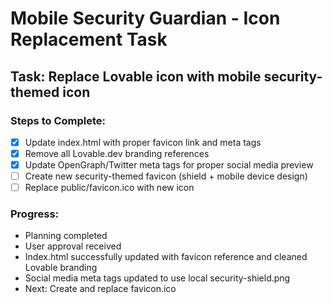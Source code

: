 # Mobile Security Guardian - Icon Replacement Task

## Task: Replace Lovable icon with mobile security-themed icon

### Steps to Complete:
- [x] Update index.html with proper favicon link and meta tags
- [x] Remove all Lovable.dev branding references
- [x] Update OpenGraph/Twitter meta tags for proper social media preview
- [ ] Create new security-themed favicon (shield + mobile device design)
- [ ] Replace public/favicon.ico with new icon

### Progress:
- Planning completed
- User approval received
- Index.html successfully updated with favicon reference and cleaned Lovable branding
- Social media meta tags updated to use local security-shield.png
- Next: Create and replace favicon.ico
